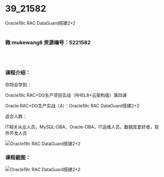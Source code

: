 # 39_21582
Oracle19c RAC DataGuard搭建2+2
<br/></br>
<h3>微:mukewang8 资源编号：5221582</h3>
<br/></br>
<h3>课程介绍：</h3>
<p>你将会学到：</p>
<p><a title="查看与 Oracle 相关的文章" target="_blank">Oracle</a>19c RAC+DG生产项目实战（RHEL8+云架构版）第四课</p>
<p>Oracle RAC+DG生产实战（4）：Oracle19c RAC DataGuard搭建2+2</p>
<p>适合人群：</p>
<p>IT相关从业人员，MySQL-DBA，Oracle-DBA，IT运维人员，数据库爱好者，软件开发人员</p>
<p><img src="https://www.ko996.com/wp-content/uploads/img/2021/11/1-21-300x217.png" alt="Oracle19c RAC DataGuard搭建2+2"></p>
<div class="info-desc">
<h3>课程截图：</h3>
<p><img src="https://www.ko996.com/wp-content/uploads/img/2021/11/2-19.png" alt="Oracle19c RAC DataGuard搭建2+2"></p>


			
</div>
